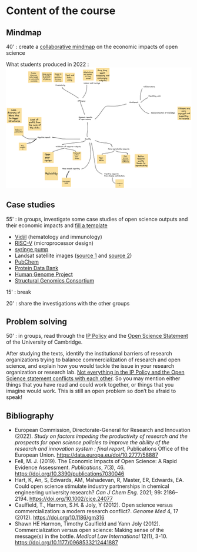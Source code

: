 # Content of the course

## Mindmap

40' : create a [collaborative mindmap](https://mymarkmap.vercel.app/#https://raw.githubusercontent.com/Enro/economic-impacts-OS/main/mindmap.md) on the economic impacts of open science

What students produced in 2022 : <img src="Mindmap.png" />

## Case studies

55' : in groups, investigate some case studies of open science outputs and their economic impacts and [fill a template](https://github.com/Enro/economic-impacts-OS/blob/main/template.md)
* [Vidjil](https://www.vidjil.net/) (hematology and immunology)
* [RISC-V](https://riscv.org/) (microprocessor design)
* [syringe pump](https://hal.archives-ouvertes.fr/hal-02119548/)
* Landsat satellite images ([source 1](https://www.pnas.org/doi/10.1073/pnas.2001682117) and [source 2](https://www.unoosa.org/pdf/pres/stsc2012/2012ind-05E.pdf))
* [PubChem](https://journals.sagepub.com/doi/10.1177/0306312718772086)
* [Protein Data Bank](https://cdn.rcsb.org/rcsb-pdb/general_information/about_pdb/Economic%20Impacts%20of%20the%20PDB.pdf)
* [Human Genome Project](https://web.ornl.gov/sci/techresources/Human_Genome/publicat/BattelleReport2011.pdf)
* [Structural Genomics Consortium](https://www.ncbi.nlm.nih.gov/pmc/articles/PMC5396214/)

15' : break

20' : share the investigations with the other groups

## Problem solving

50' : in groups, read through the [IP Policy](https://www.enterprise.cam.ac.uk/wp-content/uploads/2021/04/IP-Policy-in-Practice-Guidance-Note-25May10-FINAL-CLEAN-Updated-links-August-2015.pdf) and the [Open Science Statement](https://osc.cam.ac.uk/open-research-position-statement) of the University of Cambridge.

After studying the texts, identify the institutional barriers of research organizations trying to balance commercialization of research and open science, and explain how you would tackle the issue in your research organization or research lab. [Not everything in the IP Policy and the Open Science statement conflicts with each other](problem-solving.md). So you may mention either things that you have read and could work together, or things that you imagine would work. This is still an open problem so don’t be afraid to speak!

## Bibliography
* European Commission, Directorate-General for Research and Innovation (2022). *Study on factors impeding the productivity of research and the prospects for open science policies to improve the ability of the research and innovation system : final report*, Publications Office of the European Union. https://data.europa.eu/doi/10.2777/58887
* Fell, M. J. (2019). The Economic Impacts of Open Science: A Rapid Evidence Assessment. *Publications*, 7(3), 46. https://doi.org/10.3390/publications7030046
* Hart, K, An, S, Edwards, AM, Mahadevan, R, Master, ER, Edwards, EA. Could open science stimulate industry partnerships in chemical engineering university research? *Can J Chem Eng*. 2021; 99: 2186– 2194. https://doi.org/10.1002/cjce.24077
* Caulfield, T., Harmon, S.H. & Joly, Y (2012). Open science versus commercialization: a modern research conflict?. *Genome Med* 4, 17 (2012). https://doi.org/10.1186/gm316
* Shawn HE Harmon, Timothy Caulfield and Yann Joly (2012). Commercialization versus open science: Making sense of the message(s) in the bottle. *Medical Law International* 12(1), 3-10. https://doi.org/10.1177/0968533212441887
